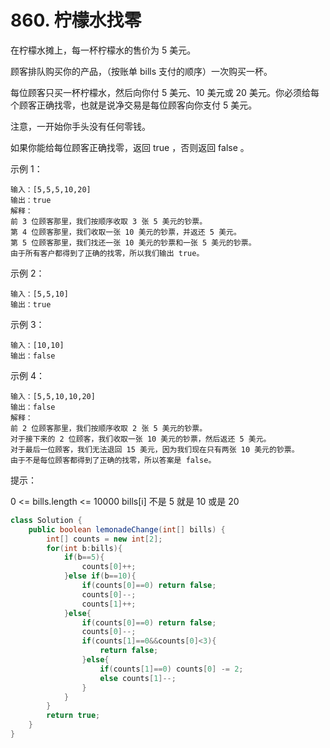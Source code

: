 # 860. 柠檬水找零

在柠檬水摊上，每一杯柠檬水的售价为 5 美元。

顾客排队购买你的产品，（按账单 bills 支付的顺序）一次购买一杯。

每位顾客只买一杯柠檬水，然后向你付 5 美元、10 美元或 20 美元。你必须给每个顾客正确找零，也就是说净交易是每位顾客向你支付 5 美元。

注意，一开始你手头没有任何零钱。

如果你能给每位顾客正确找零，返回 true ，否则返回 false 。

示例 1：

	输入：[5,5,5,10,20]
	输出：true
	解释：
	前 3 位顾客那里，我们按顺序收取 3 张 5 美元的钞票。
	第 4 位顾客那里，我们收取一张 10 美元的钞票，并返还 5 美元。
	第 5 位顾客那里，我们找还一张 10 美元的钞票和一张 5 美元的钞票。
	由于所有客户都得到了正确的找零，所以我们输出 true。
示例 2：

	输入：[5,5,10]
	输出：true
示例 3：

	输入：[10,10]
	输出：false
示例 4：

	输入：[5,5,10,10,20]
	输出：false
	解释：
	前 2 位顾客那里，我们按顺序收取 2 张 5 美元的钞票。
	对于接下来的 2 位顾客，我们收取一张 10 美元的钞票，然后返还 5 美元。
	对于最后一位顾客，我们无法退回 15 美元，因为我们现在只有两张 10 美元的钞票。
	由于不是每位顾客都得到了正确的找零，所以答案是 false。
 

提示：

0 <= bills.length <= 10000
bills[i] 不是 5 就是 10 或是 20 

```java
class Solution {
    public boolean lemonadeChange(int[] bills) {
        int[] counts = new int[2];
        for(int b:bills){
            if(b==5){
                counts[0]++;
            }else if(b==10){
                if(counts[0]==0) return false; 
                counts[0]--;
                counts[1]++;
            }else{
                if(counts[0]==0) return false; 
                counts[0]--;
                if(counts[1]==0&&counts[0]<3){
                    return false; 
                }else{
                    if(counts[1]==0) counts[0] -= 2;
                    else counts[1]--;
                }                
            }
        }
        return true;
    }
}
```
